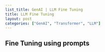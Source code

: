 ```yaml
---
list_title: GenAI | LLM Fine Tuning
title: LLM Fine Tuning
layout: post
categories: ["GenAI", "Transformer", "LLM"]
---
```


## Fine Tuning using prompts
